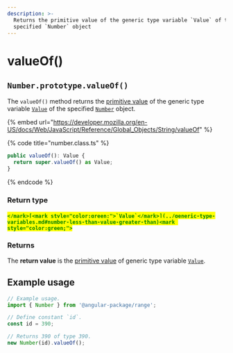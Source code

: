```yaml
---
description: >-
  Returns the primitive value of the generic type variable `Value` of the
  specified `Number` object
---
```


# valueOf()

## `Number.prototype.valueOf()`

The `valueOf()` method returns the [primitive value](https://developer.mozilla.org/en-US/docs/Web/JavaScript/Reference/Global\_Objects/String/valueOf) of the generic type variable [`Value`](../generic-type-variables.md#number-less-than-value-greater-than) of the specified [`Number`](broken-reference) object.

{% embed url="https://developer.mozilla.org/en-US/docs/Web/JavaScript/Reference/Global_Objects/String/valueOf" %}

{% code title="number.class.ts" %}
```typescript
public valueOf(): Value {
  return super.valueOf() as Value;
}
```
{% endcode %}

### Return type

#### <mark style="color:green;">``</mark>[<mark style="color:green;">`Value`</mark>](../generic-type-variables.md#number-less-than-value-greater-than)<mark style="color:green;">``</mark>

### Returns

The **return value** is the [primitive value](https://developer.mozilla.org/en-US/docs/Web/JavaScript/Reference/Global\_Objects/String/valueOf) of generic type variable [`Value`](../generic-type-variables.md#number-less-than-value-greater-than).

## Example usage

```typescript
// Example usage.
import { Number } from '@angular-package/range';

// Define constant `id`.
const id = 390;

// Returns 390 of type 390.
new Number(id).valueOf();
```
